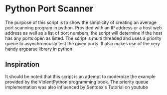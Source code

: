# Python Port Scanner
The purpose of this script is to show the simplicity of creating an average port scanning program in python. Provided with an IP address or a host web address as well as a list of port numbers, the script will 
determine if the host has any ports open as listed. The script is multi threaded and uses a priority queue to asynchronously test the given ports. It also makes use of the very handy argparse library in python

## Inspiration
It should be noted that this script is an attempt to modernize the example provided by the ViolentPython programming book. The priority queue implementation was also influenced by Sentdex's Tutorial on youtube
